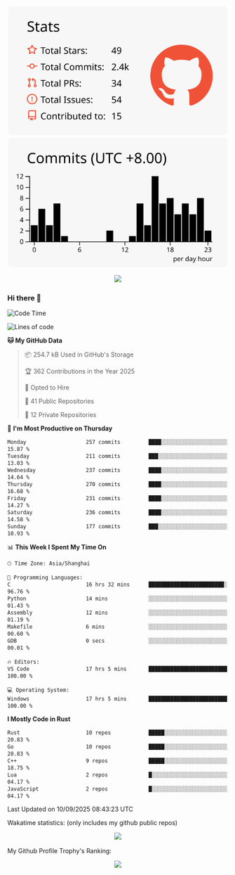 <div align="center">
 
![](https://raw.githubusercontent.com/hycinth22/hycinth22/main/profile-summary-card-output/swift/3-stats.svg) ![](https://raw.githubusercontent.com/hycinth22/hycinth22/main/profile-summary-card-output/swift/4-productive-time.svg)

</div>

<div align="center"> <img src="https://github-readme-streak-stats.herokuapp.com/?user=hycinth22" /> </div>

### Hi there 👋

<!--
this is a ✨ _special_ ✨ repository because its `README.md` (this file) appears on your GitHub profile.

Here are some ideas to get you started:

- 🔭 I’m currently working on ...
- 🌱 I’m currently learning ...
- 👯 I’m looking to collaborate on ...
- 🤔 I’m looking for help with ...
- 💬 Ask me about ...
- 📫 How to reach me: ...
- 😄 Pronouns: ...
- ⚡ Fun fact: ...
-->

<!--START_SECTION:waka-->
![Code Time](http://img.shields.io/badge/Code%20Time-2%2C034%20hrs%2057%20mins-blue)

![Lines of code](https://img.shields.io/badge/From%20Hello%20World%20I%27ve%20Written-1.4%20million%20lines%20of%20code-blue)

**🐱 My GitHub Data** 

> 📦 254.7 kB Used in GitHub's Storage 
 > 
> 🏆 362 Contributions in the Year 2025
 > 
> 💼 Opted to Hire
 > 
> 📜 41 Public Repositories 
 > 
> 🔑 12 Private Repositories 
 > 
📅 **I'm Most Productive on Thursday** 

```text
Monday                   257 commits         ████░░░░░░░░░░░░░░░░░░░░░   15.87 % 
Tuesday                  211 commits         ███░░░░░░░░░░░░░░░░░░░░░░   13.03 % 
Wednesday                237 commits         ████░░░░░░░░░░░░░░░░░░░░░   14.64 % 
Thursday                 270 commits         ████░░░░░░░░░░░░░░░░░░░░░   16.68 % 
Friday                   231 commits         ████░░░░░░░░░░░░░░░░░░░░░   14.27 % 
Saturday                 236 commits         ████░░░░░░░░░░░░░░░░░░░░░   14.58 % 
Sunday                   177 commits         ███░░░░░░░░░░░░░░░░░░░░░░   10.93 % 
```


📊 **This Week I Spent My Time On** 

```text
🕑︎ Time Zone: Asia/Shanghai

💬 Programming Languages: 
C                        16 hrs 32 mins      ████████████████████████░   96.76 % 
Python                   14 mins             ░░░░░░░░░░░░░░░░░░░░░░░░░   01.43 % 
Assembly                 12 mins             ░░░░░░░░░░░░░░░░░░░░░░░░░   01.19 % 
Makefile                 6 mins              ░░░░░░░░░░░░░░░░░░░░░░░░░   00.60 % 
GDB                      0 secs              ░░░░░░░░░░░░░░░░░░░░░░░░░   00.01 % 

🔥 Editors: 
VS Code                  17 hrs 5 mins       █████████████████████████   100.00 % 

💻 Operating System: 
Windows                  17 hrs 5 mins       █████████████████████████   100.00 % 
```

**I Mostly Code in Rust** 

```text
Rust                     10 repos            █████░░░░░░░░░░░░░░░░░░░░   20.83 % 
Go                       10 repos            █████░░░░░░░░░░░░░░░░░░░░   20.83 % 
C++                      9 repos             █████░░░░░░░░░░░░░░░░░░░░   18.75 % 
Lua                      2 repos             █░░░░░░░░░░░░░░░░░░░░░░░░   04.17 % 
JavaScript               2 repos             █░░░░░░░░░░░░░░░░░░░░░░░░   04.17 % 
```




 Last Updated on 10/09/2025 08:43:23 UTC
<!--END_SECTION:waka-->

Wakatime statistics: (only includes my github public repos)
<div align="center">

![](https://github-readme-stats.vercel.app/api/top-langs/?username=hycinth22&layout=compact&langs_count=6)

</div>

My Github Profile Trophy's Ranking: 
<div align="center"> <img src="https://github-profile-trophy.vercel.app/?username=hycinth22" /> </div>


